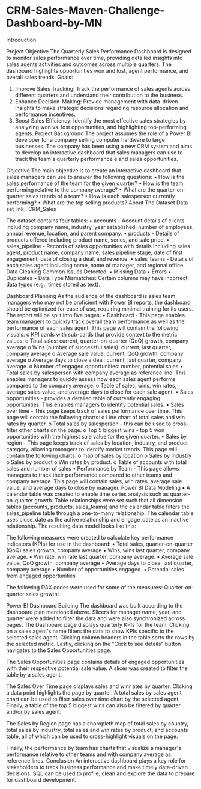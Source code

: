 # CRM-Sales-Maven-Challenge-Dashboard-by-MN 
Introduction

Project Objective
The Quarterly Sales Performance Dashboard is designed to monitor sales performance over time, providing detailed insights into sales agents activities and outcomes across multiple quarters. The dashboard highlights opportunities won and lost, agent performance, and overall sales trends.
Goals:
1.	Improve Sales Tracking: Track the performance of sales agents across different quarters and understand their contribution to the business.
2.	Enhance Decision-Making: Provide management with data-driven insights to make strategic decisions regarding resource allocation and performance incentives.
3.	Boost Sales Efficiency: Identify the most effective sales strategies by analyzing won vs. lost opportunities, and highlighting top-performing agents.
Project Background
The project assumes the role of a Power BI developer for a company selling computer hardware to large businesses. The company has been using a new CRM system and aims to develop an interactive dashboard that sales managers can use to track the team's quarterly performance e and sales opportunities.

Objective
The main objective is to create an interactive dashboard that sales managers can use to answer the following questions:
•	How is the sales performance of the team for the given quarter?
•	How is the team performing relative to the company average?
•	What are the quarter-on-quarter sales trends of a team?
•	How is each salesperson currently performing?
•	What are the top selling products?
About The Dataset
Data set link : CRM_Sales
 
The dataset contains four tables:
•	accounts - Account details of clients including company name, industry, year established, number of employees, annual revenue, location, and parent company.
•	products - Details of products offered including product name, series, and sale price.
•	sales_pipeline - Records of sales opportunities with details including sales agent, product name, company name, sales pipeline stage, date of first engagement, date of closing a deal, and revenue.
•	sales_teams - Details of each sales agent including name, name of manager, and regional office.
Data Cleaning 
Common Issues Detected:
•	Missing Data
•	Errors
•	Duplicates
•	Data Type Mismatches: Certain columns may have incorrect data types (e.g., times stored as text).


Dashboard Planning
As the audience of the dashboard is sales team managers who may not be proficient with Power BI reports, the dashboard should be optimized for ease of use, requiring minimal training for its users.
The report will be split into five pages:
•	Dashboard - This page enables team managers to quickly track overall team performance as well as the performance of each sales agent. This page will contain the following visuals:
o	KPI cards with sub-cards that provide context to the metric values.
o	Total sales: current, quarter-on-quarter (QoQ) growth, company average
o	Wins (number of successful sales): current, last quarter, company average
o	Average sale value: current, QoQ growth, company average
o	Average days to close a deal: current, last quarter, company average.
o	Number of engaged opportunities: number, potential sales
•	Total sales by salesperson with company average as reference line: This enables managers to quickly assess how each sales agent performs compared to the company average.
o	Table of sales, wins, win rates, average sales value, and average days to close for each sale agent.
•	Sales opportunities - provides a detailed table of currently engaging opportunities. This enables managers to identify potential sales.
•	Sales over time - This page keeps track of sales performance over time. This page will contain the following charts:
o	Line chart of total sales and win rates by quarter.
o	Total sales by salesperson - this can be used to cross-filter other charts on the page.
o	Top 5 biggest wins - top 5 won opportunities with the highest sale value for the given quarter.
•	Sales by region - This page keeps track of sales by location, industry, and product category, allowing managers to identify market trends. This page will contain the following charts:
o	 map of sales by location
o	Sales by industry
o	Sales by product
o	Win rates by product.
o	Table of accounts with total sales and number of sales
•	Performance by Team - This page allows managers to track their performance compared to other teams and company average. This page will contain sales, win rates, average sale value, and average days to close by manager.
Power BI Data Modeling
•	A calendar table was created to enable time series analysis such as quarter-on-quarter growth. Table relationships were set such that all dimension tables (accounts, products, sales_teams) and the calendar table filters the sales_pipeline table through a one-to-many relationship. The calendar table uses close_date as the active relationship and engage_date as an inactive relationship. The resulting data model looks like this:
 
The following measures were created to calculate key performance indicators (KPIs) for use in the dashboard:
•	Total sales, quarter-on-quarter (QoQ) sales growth, company average
•	Wins, wins last quarter, company average.
•	Win rate, win rate last quarter, company average.
•	Average sale value, QoQ growth, company average
•	Average days to close, last quarter, company average
•	Number of opportunities engaged.
•	Potential sales from engaged opportunities

The following DAX codes were used for some of the measures:
Quarter-on-quarter sales growth:



Power BI Dashboard Building
The dashboard was built according to the dashboard plan mentioned above. Slicers for manager name, year, and quarter were added to filter the data and were also synchronized across pages.
The Dashboard page displays quarterly KPIs for the team. Clicking on a sales agent's name filters the data to show KPIs specific to the selected sales agent. Clicking column headers in the table sorts the rows by the selected metric. Lastly, clicking on the "Click to see details" button navigates to the Sales Opportunities page. 

The Sales Opportunities page contains details of engaged opportunities with their respective potential sale value. A slicer was created to filter the table by a sales agent.
 

The Sales Over Time page displays sales and winr ates by quarter. Clicking a data point highlights the page by quarter. A total sales by sales agent chart can be used to filter sales over time chart by the selected agent. Finally, a table of the top 5 biggest wins can also be filtered by quarter and/or by sales agent.
 
The Sales by Region page has a choropleth map of total sales by country, total sales by industry, total sales and win rates by product, and accounts table, all of which can be used to cross-highlight visuals on the page.
 
Finally, the performance by team has charts that visualize a manager's performance relative to other teams and with company average as reference lines.
Conclusion
An interactive dashboard plays a key role for stakeholders to track business performance and make timely data-driven decisions. SQL can be used to profile, clean and explore the data to prepare for dashboard development.

